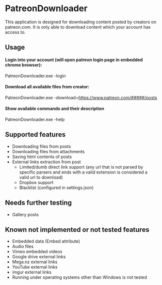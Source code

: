 # PatreonDownloader
This application is designed for downloading content posted by creators on patreon.com. It is only able to download content which your account has access to.

## Usage
#### Login into your account (will open patreon login page in embedded chrome browser):
PatreonDownloader.exe -login
#### Download all available files from creator:
PatreonDownloader.exe -download=https://www.patreon.com/#####/posts
#### Show available commands and their description
PatreonDownloader.exe -help

## Supported features
* Downloading files from posts
* Downloading files from attachments
* Saving html contents of posts
* External links extraction from post
	* Limited/dumb direct link support (any url that is not parsed by specific parsers and ends with a valid extension is considered a valid url to download)
	* Dropbox support
	* Blacklist (configured in settings.json)
	
## Needs further testing
* Gallery posts

## Known not implemented or not tested features 
* Embedded data (Embed attribute)
* Audio files
* Vimeo embedded videos
* Google drive external links
* Mega.nz external links
* YouTube external links
* imgur external links
* Running under operating systems other than Windows is not tested